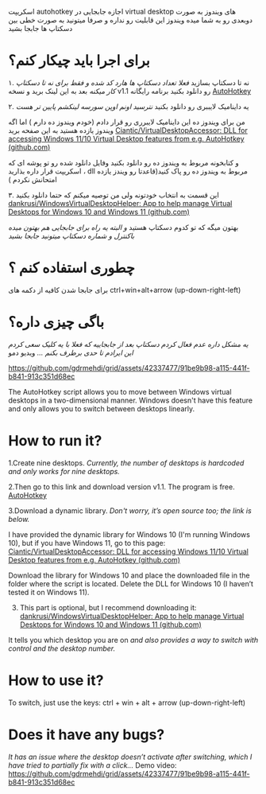 اسکریپت autohotkey  اجازه  جابجایی در virtual desktop های ویندوز به صورت دوبعدی رو به شما میده ویندوز این قابلیت رو نداره و صرفا میتونید به صورت خطی بین دسکتاپ ها جابجا بشید 
# برای اجرا باید چیکار کنم؟

۱. نه تا دسکتاپ بسازید *فعلا تعداد دسکتاپ ها هارد کد شده و فقط برای نه تا دسکتاپ کار میکنه*
بعد به این لینک برید و نسخه v1.1 رو دانلود بکنید برنامه رایگانه
[AutoHotkey](https://www.autohotkey.com/)

۲. یه داینامیک لایببری رو دانلود بکنید *نترسید اونم اوپن سورسه لینکشم پایین تر هست*

من برای ویندوز ده این داینامیک لایبرری رو قرار دادم (خودم ویندوز ده دارم ) اما اگه ویندوز یازده هستید به این صفحه برید 
[Ciantic/VirtualDesktopAccessor: DLL for accessing Windows 11/10 Virtual Desktop features from e.g. AutoHotkey (github.com)](https://github.com/Ciantic/VirtualDesktopAccessor)

و کتابخونه مربوط به ویندوز ده رو دانلود بکنید  وفایل دانلود شده رو تو پوشه ای که اسکریپت قرار داره بذارید ، dll مربوط به ویندوز ده رو پاک کنید(قاعدتا رو ویندز یازده امتحانش نکردم )

۳. این قسمت به انتخاب خودتونه ولی من توصیه میکنم که  حتما دانلود بکنید 
[dankrusi/WindowsVirtualDesktopHelper: App to help manage Virtual Desktops for Windows 10 and Windows 11 (github.com)](https://github.com/dankrusi/WindowsVirtualDesktopHelper)

بهتون میگه که تو کدوم دسکتاپ هستید *و البته یه راه برای جابجایی هم بهتون میده باکنترل و شماره دسکتاپ میتونید جابجا بشید*

# چطوری استفاده کنم ؟

برای جابجا شدن کافیه از دکمه های 
ctrl+win+alt+arrow (up-down-right-left)

# باگی چیزی داره؟
*یه مشکل داره عدم فعال کردم دسکتاپ بعد از جابجاییه که فعلا با یه کلیک سعی کردم این ایرادم تا حدی برطرف بکنم ...* 
ویدیو دمو


https://github.com/gdrmehdi/grid/assets/42337477/91be9b98-a115-441f-b841-913c351d68ec





The AutoHotkey script allows you to move between Windows virtual desktops in a two-dimensional manner. Windows doesn't have this feature and only allows you to switch between desktops linearly.

# How to run it?

1.Create nine desktops. _Currently, the number of desktops is hardcoded and only works for nine desktops._

2.Then go to this link and download version v1.1. The program is free. [AutoHotkey](https://www.autohotkey.com/)

3.Download a dynamic library. _Don't worry, it’s open source too; the link is below._

I have provided the dynamic library for Windows 10 (I'm running  Windows 10), but if you have Windows 11, go to this page: [Ciantic/VirtualDesktopAccessor: DLL for accessing Windows 11/10 Virtual Desktop features from e.g. AutoHotkey (github.com)](https://github.com/Ciantic/VirtualDesktopAccessor)

Download the library for Windows 10 and place the downloaded file in the folder where the script is located. Delete the DLL for Windows 10 (I haven’t tested it on Windows 11).

3. This part is optional, but I recommend downloading it: [dankrusi/WindowsVirtualDesktopHelper: App to help manage Virtual Desktops for Windows 10 and Windows 11 (github.com)](https://github.com/dankrusi/WindowsVirtualDesktopHelper)

It tells you which desktop you are on _and also provides a way to switch with control and the desktop number._

# How to use it?

To switch, just use the keys: ctrl + win + alt + arrow (up-down-right-left)

# Does it have any bugs?

_It has an issue where the desktop doesn’t activate after switching, which I have tried to partially fix with a click..._ Demo video:
https://github.com/gdrmehdi/grid/assets/42337477/91be9b98-a115-441f-b841-913c351d68ec
